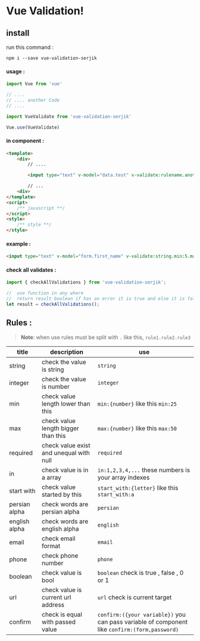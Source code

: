 ﻿# Vue Validation!  
## install
run this command :
```
npm i --save vue-validation-serjik
```

#### usage :  
``` javascript  
import Vue from 'vue'

// ....
// .... another Code
// ....

import VueValidate from 'vue-validation-serjik'  

Vue.use(VueValidate)
```  

#### in component :
``` html  
<template>
	<div>
		// ....

		<input type="text" v-model="data.test" v-validate:rulename.another.any="data.test" validate-label='label text'>

		// ...
	<div>
</template>
<script>
	/**	javascript **/
</script>
<style>
	/**	style **/
</style>
```

#### example :
``` html
<input type="text" v-model="form.first_name" v-validate:string.min:5.max:25="form.first_name" validate-label='first name' />
```


#### check all validates :
```javascript
import { checkAllValidations } from 'vue-validation-serjik';

//  use function in any where
//  return result boolean if has an error it is true and else it is false
let result = checkAllValidations();
```
  
  
## Rules :  
> **Note**:  when use rules must be split with `.` like this, `rule1.rule2.rule3`  
  
|title          | description                |use                         |  
|---------------|--------------------------------|----------------------------|  
|string          |check the value is string      |`string`                     |  
|integer         |check the value is number      |`integer`                    |  
|min             |check value length lower than this|`min:{number}` like this `min:25`|  
|max             |check value length bigger than this|`max:{number}` like this `max:50`|  
|required        |check value exist and unequal with null|`required`|  
|in              |check value is in a array      |`in:1,2,3,4,...` these numbers is your array indexes|  
|start with      |check value started by this    |`start_with:{letter}` like this `start_with:a`|  
|persian alpha   |check words are persian alpha  |`persian` |  
|english alpha   |check words are english alpha  |`english`|  
|email           |check email format             |`email`|
|phone           |check phone number             |`phone`|
|boolean         |check value is bool            |`boolean` check is true , false , 0 or 1|
|url             |check value is current url address|`url` check is current target|
|confirm         |check is equal with passed value|`confirm:({your variable})` you can pass variable of component like `confirm:(form,password)`|
